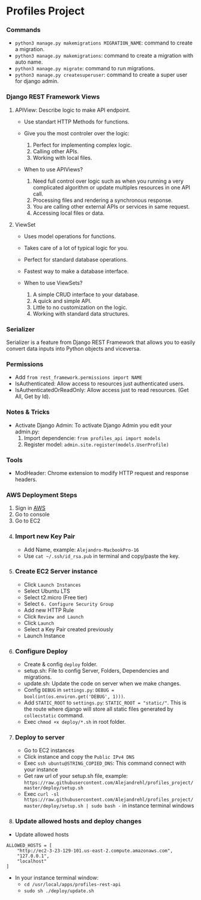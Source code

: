 # Profiles Project

### Commands

- `python3 manage.py makemigrations MIGRATION_NAME`: command to create a migration.
- `python3 manage.py makemigrations`: command to create a migration with auto name.
- `python3 manage.py migrate`: command to run migrations.
- `python3 manage.py createsuperuser`: command to create a super user for django admin.

### Django REST Framework Views

1. APIView: Describe logic to make API endpoint.

   - Use standart HTTP Methods for functions.
   - Give you the most controler over the logic:

     1. Perfect for implementing complex logic.
     2. Calling other APIs.
     3. Working with local files.

   - When to use APIViews?

     1. Need full control over logic such as when you running a very complicated algorithm or update multiples resources in one API call.
     2. Processing files and rendering a synchronous response.
     3. You are calling other external APIs or services in same request.
     4. Accessing local files or data.

2. ViewSet

   - Uses model operations for functions.
   - Takes care of a lot of typical logic for you.
   - Perfect for standard database operations.
   - Fastest way to make a database interface.

   - When to use ViewSets?

     1. A simple CRUD interface to your database.
     2. A quick and simple API.
     3. Little to no customization on the logic.
     4. Working with standard data structures.

### Serializer

Serializer is a feature from Django REST Framework that allows you to easily convert data inputs into Python objects and viceversa.

### Permissions

- Add `from rest_framework.permissions import NAME`
- IsAuthenticated: Allow access to resources just authenticated users.
- IsAuthenticatedOrReadOnly: Allow access just to read resources. (Get All, Get by Id).

### Notes & Tricks

- Activate Django Admin: To activate Django Admin you edit your admin.py:
  1. Import dependencie: `from profiles_api import models`
  2. Register model: `admin.site.register(models.UserProfile)`

### Tools

- ModHeader: Chrome extension to modify HTTP request and response headers.

### AWS Deployment Steps

1. Sign in [AWS](https://aws.amazon.com/)
2. Go to console
3. Go to EC2
4. ### Import new Key Pair
   - Add Name, example: `Alejandro-MacbookPro-16`
   - Use `cat ~/.ssh/id_rsa.pub` in terminal and copy/paste the key.
5. ### Create EC2 Server instance
   - Click `Launch Instances`
   - Select Ubuntu LTS
   - Select t2.micro (Free tier)
   - Select `6. Configure Security Group`
   - Add new HTTP Rule
   - Click `Review and Launch`
   - Click `Launch`
   - Select a Key Pair created previously
   - Launch Instance
6. ### Configure Deploy
   - Create & config `deploy` folder.
   - setup.sh: File to config Server, Folders, Dependencies and migrations.
   - update.sh: Update the code on server when we make changes.
   - Config `DEBUG` in `settings.py`: `DEBUG = bool(int(os.environ.get('DEBUG', 1)))`.
   - Add `STATIC_ROOT` to `settings.py`: `STATIC_ROOT = "static/"`. This is the route where django will store all static files generated by `collecstatic` command.
   - Exec `chmod +x deploy/*.sh` in root folder.
7. ### Deploy to server
   - Go to EC2 instances
   - Click instance and copy the `Public IPv4 DNS`
   - Exec `ssh ubuntu@STRING_COPIED_DNS`: This command connect with your instance
   - Get raw url of your setup.sh file, example: `https://raw.githubusercontent.com/Alejandrehl/profiles_project/master/deploy/setup.sh`
   - Exec `curl -sl https://raw.githubusercontent.com/Alejandrehl/profiles_project/master/deploy/setup.sh | sudo bash -` in instance terminal windows
8. ### Update allowed hosts and deploy changes

- Update allowed hosts

```python3
ALLOWED_HOSTS = [
    "http://ec2-3-23-129-101.us-east-2.compute.amazonaws.com",
    "127.0.0.1",
    "localhost"
]
```

- In your instance terminal window:
  - `cd /usr/local/apps/profiles-rest-api`
  - `sudo sh ./deploy/update.sh`
